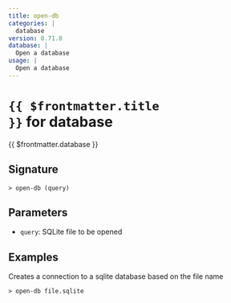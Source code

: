 ```yaml
---
title: open-db
categories: |
  database
version: 0.71.0
database: |
  Open a database
usage: |
  Open a database
---
```


# <code>{{ $frontmatter.title }}</code> for database

<div class='command-title'>{{ $frontmatter.database }}</div>

## Signature

```> open-db (query)```

## Parameters

 -  `query`: SQLite file to be opened

## Examples

Creates a connection to a sqlite database based on the file name
```shell
> open-db file.sqlite
```
